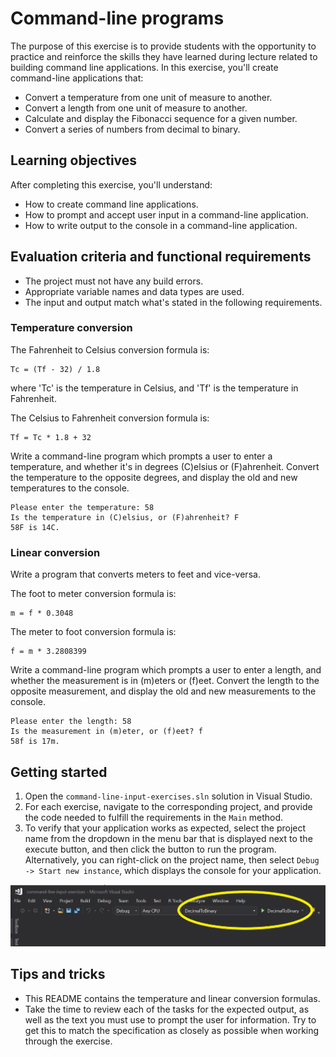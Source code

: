 # Command-line programs

The purpose of this exercise is to provide students with the opportunity to practice and reinforce the skills they have learned during lecture related to building command line applications. In this exercise, you'll create command-line applications that:

   * Convert a temperature from one unit of measure to another.
   * Convert a length from one unit of measure to another.
   * Calculate and display the Fibonacci sequence for a given number.
   * Convert a series of numbers from decimal to binary.

## Learning objectives

After completing this exercise, you'll understand:

* How to create command line applications.
* How to prompt and accept user input in a command-line application.
* How to write output to the console in a command-line application.

## Evaluation criteria and functional requirements

* The project must not have any build errors.
* Appropriate variable names and data types are used.
* The input and output match what's stated in the following requirements.

### Temperature conversion

The Fahrenheit to Celsius conversion formula is:

    Tc = (Tf - 32) / 1.8

where 'Tc' is the temperature in Celsius, and 'Tf' is the temperature in Fahrenheit.

The Celsius to Fahrenheit conversion formula is:

    Tf = Tc * 1.8 + 32

Write a command-line program which prompts a user to enter a temperature, and whether it's in degrees (C)elsius or (F)ahrenheit. Convert the temperature to the opposite degrees, and display the old and new temperatures to the console.

```
Please enter the temperature: 58
Is the temperature in (C)elsius, or (F)ahrenheit? F
58F is 14C.
```

### Linear conversion

Write a program that converts meters to feet and vice-versa.

The foot to meter conversion formula is:

    m = f * 0.3048

The meter to foot conversion formula is:

    f = m * 3.2808399

Write a command-line program which prompts a user to enter a length, and whether the measurement is in (m)eters or (f)eet. Convert the length to the opposite measurement, and display the old and new measurements to the console.

```
Please enter the length: 58
Is the measurement in (m)eter, or (f)eet? f
58f is 17m.
```



## Getting started

1. Open the `command-line-input-exercises.sln` solution in Visual Studio.
2. For each exercise, navigate to the corresponding project, and provide the code needed to fulfill the requirements in the `Main` method.
3. To verify that your application works as expected, select the project name from the dropdown in the menu bar that is displayed next to the execute button, and then click the button to run the program. Alternatively, you can right-click on the project name, then select `Debug -> Start new instance`, which displays the console for your application.

![select program to run](images/select-program-visual-studio.png)

## Tips and tricks

* This README contains the temperature and linear conversion formulas.
* Take the time to review each of the tasks for the expected output, as well as the text you must use to prompt the user for information. Try to get this to match the specification as closely as possible when working through the exercise.
